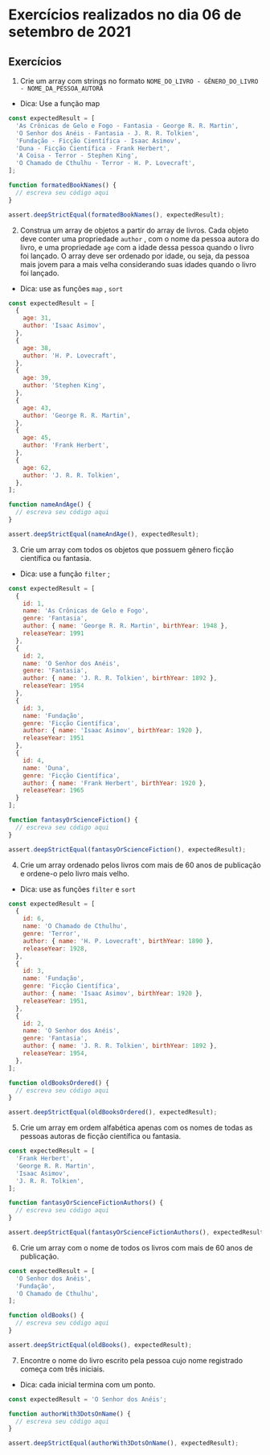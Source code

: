 # Exercícios realizados no dia 06 de setembro de 2021

## Exercícios

1. Crie um array com strings no formato `NOME_DO_LIVRO - GÊNERO_DO_LIVRO - NOME_DA_PESSOA_AUTORA`
  * Dica: Use a função map

````javascript
const expectedResult = [
  'As Crônicas de Gelo e Fogo - Fantasia - George R. R. Martin',
  'O Senhor dos Anéis - Fantasia - J. R. R. Tolkien',
  'Fundação - Ficção Científica - Isaac Asimov',
  'Duna - Ficção Científica - Frank Herbert',
  'A Coisa - Terror - Stephen King',
  'O Chamado de Cthulhu - Terror - H. P. Lovecraft',
];

function formatedBookNames() {
  // escreva seu código aqui
}

assert.deepStrictEqual(formatedBookNames(), expectedResult);
````

2. Construa um array de objetos a partir do array de livros. Cada objeto deve conter uma propriedade `author` , com o nome da pessoa autora do livro, e uma propriedade `age` com a idade dessa pessoa quando o livro foi lançado. O array deve ser ordenado por idade, ou seja, da pessoa mais jovem para a mais velha considerando suas idades quando o livro foi lançado.
  * Dica: use as funções `map` , `sort`

````javascript
const expectedResult = [
  {
    age: 31,
    author: 'Isaac Asimov',
  },
  {
    age: 38,
    author: 'H. P. Lovecraft',
  },
  {
    age: 39,
    author: 'Stephen King',
  },
  {
    age: 43,
    author: 'George R. R. Martin',
  },
  {
    age: 45,
    author: 'Frank Herbert',
  },
  {
    age: 62,
    author: 'J. R. R. Tolkien',
  },
];

function nameAndAge() {
  // escreva seu código aqui
}

assert.deepStrictEqual(nameAndAge(), expectedResult);
````

3. Crie um array com todos os objetos que possuem gênero ficção científica ou fantasia.
  * Dica: use a função `filter` ;

````javascript
const expectedResult = [
  { 
    id: 1,
    name: 'As Crônicas de Gelo e Fogo',
    genre: 'Fantasia',
    author: { name: 'George R. R. Martin', birthYear: 1948 },
    releaseYear: 1991
  },
  {
    id: 2,
    name: 'O Senhor dos Anéis',
    genre: 'Fantasia',
    author: { name: 'J. R. R. Tolkien', birthYear: 1892 },
    releaseYear: 1954
  },
  {
    id: 3,
    name: 'Fundação',
    genre: 'Ficção Científica',
    author: { name: 'Isaac Asimov', birthYear: 1920 },
    releaseYear: 1951
  },
  {
    id: 4,
    name: 'Duna',
    genre: 'Ficção Científica',
    author: { name: 'Frank Herbert', birthYear: 1920 },
    releaseYear: 1965
  }
];

function fantasyOrScienceFiction() {
  // escreva seu código aqui
}

assert.deepStrictEqual(fantasyOrScienceFiction(), expectedResult);
````

4. Crie um array ordenado pelos livros com mais de 60 anos de publicação e ordene-o pelo livro mais velho.
  * Dica: use as funções `filter` e `sort`

````javascript
const expectedResult = [
  {
    id: 6,
    name: 'O Chamado de Cthulhu',
    genre: 'Terror',
    author: { name: 'H. P. Lovecraft', birthYear: 1890 },
    releaseYear: 1928,
  },
  {
    id: 3,
    name: 'Fundação',
    genre: 'Ficção Científica',
    author: { name: 'Isaac Asimov', birthYear: 1920 },
    releaseYear: 1951,
  },
  {
    id: 2,
    name: 'O Senhor dos Anéis',
    genre: 'Fantasia',
    author: { name: 'J. R. R. Tolkien', birthYear: 1892 },
    releaseYear: 1954,
  },
];

function oldBooksOrdered() {
  // escreva seu código aqui
}

assert.deepStrictEqual(oldBooksOrdered(), expectedResult);
````

5. Crie um array em ordem alfabética apenas com os nomes de todas as pessoas autoras de ficção científica ou fantasia.

````javascript
const expectedResult = [
  'Frank Herbert',
  'George R. R. Martin',
  'Isaac Asimov',
  'J. R. R. Tolkien',
];

function fantasyOrScienceFictionAuthors() {
  // escreva seu código aqui
}

assert.deepStrictEqual(fantasyOrScienceFictionAuthors(), expectedResult);
````

6. Crie um array com o nome de todos os livros com mais de 60 anos de publicação.

````javascript
const expectedResult = [
  'O Senhor dos Anéis',
  'Fundação',
  'O Chamado de Cthulhu',
];

function oldBooks() {
  // escreva seu código aqui
}

assert.deepStrictEqual(oldBooks(), expectedResult);
````

7. Encontre o nome do livro escrito pela pessoa cujo nome registrado começa com três iniciais.
  * Dica: cada inicial termina com um ponto.

````javascript
const expectedResult = 'O Senhor dos Anéis';

function authorWith3DotsOnName() {
  // escreva seu código aqui
}

assert.deepStrictEqual(authorWith3DotsOnName(), expectedResult);
````
